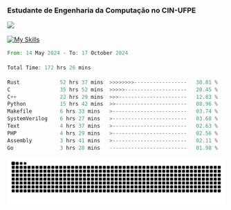 
### Estudante de Engenharia da Computação no CIN-UFPE
<div>
      <!--<img width=400 src="https://github-readme-stats.vercel.app/api?username=Zed201&show_icons=true&theme=tokyonight" /-->
      <img width=400 src='https://leetcode.card.workers.dev/Zed201?theme=nord&font=baloo&extension=null' />
</div>


[![My Skills](https://skillicons.dev/icons?i=c,cpp,rust,py,java,neovim&theme=dark)](https://skillicons.dev)

<!--START_SECTION:waka-->

```rust
From: 14 May 2024 - To: 17 October 2024

Total Time: 172 hrs 26 mins

Rust             52 hrs 37 mins  >>>>>>>>-----------------   30.01 %
C                35 hrs 52 mins  >>>>>--------------------   20.45 %
C++              22 hrs 29 mins  >>>----------------------   12.83 %
Python           15 hrs 42 mins  >>-----------------------   08.96 %
Makefile         6 hrs 33 mins   >------------------------   03.74 %
SystemVerilog    6 hrs 27 mins   >------------------------   03.68 %
Text             4 hrs 37 mins   >------------------------   02.63 %
PHP              4 hrs 29 mins   >------------------------   02.56 %
Assembly         3 hrs 41 mins   >------------------------   02.11 %
Go               3 hrs 28 mins   -------------------------   01.98 %
```

<!--END_SECTION:waka-->

<picture>
  <source media="(prefers-color-scheme: dark)" srcset="https://github.com/Zed201/Zed201/blob/output/github-contribution-grid-snake-dark.svg" />
  <img alt="github-snake" src="https://github.com/Zed201/Zed201/blob/output/github-contribution-grid-snake-dark.svg" />
</picture>
